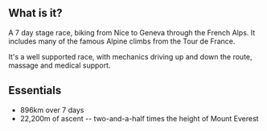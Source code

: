 ## What is it?

A 7 day stage race, biking from Nice to Geneva through the French Alps. It includes many of the famous Alpine climbs from the Tour de France.

It's a well supported race, with mechanics driving up and down the route, massage and medical support.

## Essentials

* 896km over 7 days
* 22,200m of ascent -- two-and-a-half times the height of Mount Everest
